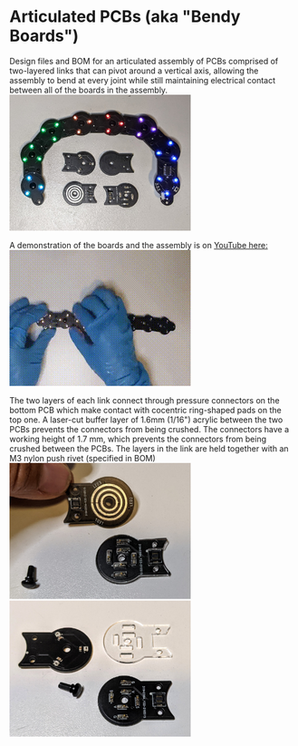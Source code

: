 # Articulated PCBs (aka "Bendy Boards")
Design files and BOM for an articulated assembly of PCBs comprised of two-layered links that can pivot around a vertical axis, allowing the assembly to bend at every joint while still maintaining electrical contact between all of the boards in the assembly.<BR>
<img src="./Images/BentAssemblyWithPCBs.jpg" width="320px">

A demonstration of the boards and the assembly is on <a href="https://www.youtube.com/watch?v=9HDyzVgGNhk">YouTube here:<BR> 
<img src="./Images/BoardsBendingAnimation.gif" width="320px"></a>

The two layers of each link connect through pressure connectors on the bottom PCB which make contact with cocentric ring-shaped pads on the top one. A laser-cut buffer layer of 1.6mm (1/16") acrylic between the two PCBs prevents the connectors from being crushed. The connectors have a working height of 1.7 mm, which prevents the connectors from being crushed between the PCBs. The layers in the link are held together with an M3 nylon push rivet (specified in BOM) <BR>
<img src="./Images/CocentricPads.jpg" width="320px"> <img src="./Images/LinkCloseUp.jpg" width="320px">
